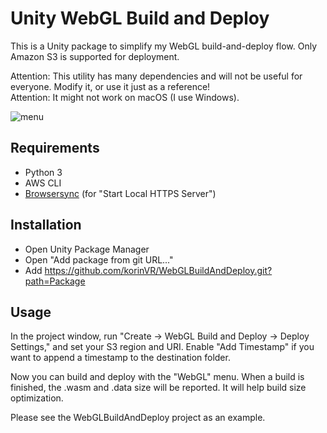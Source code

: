 # Unity WebGL Build and Deploy

This is a Unity package to simplify my WebGL build-and-deploy flow. Only Amazon S3 is supported for deployment.

Attention: This utility has many dependencies and will not be useful for everyone. Modify it, or use it just as a reference!  
Attention: It might not work on macOS (I use Windows).

![menu](https://user-images.githubusercontent.com/882466/167887860-090ed9ee-d0c6-47ac-84b4-00b5a0ff2b87.png)

## Requirements

- Python 3
- AWS CLI
- [Browsersync](https://browsersync.io/) (for "Start Local HTTPS Server")

## Installation

- Open Unity Package Manager
- Open "Add package from git URL..."
- Add https://github.com/korinVR/WebGLBuildAndDeploy.git?path=Package

## Usage

In the project window, run "Create -> WebGL Build and Deploy -> Deploy Settings," and set your S3 region and URI. Enable "Add Timestamp" if you want to append a timestamp to the destination folder.

Now you can build and deploy with the "WebGL" menu. When a build is finished, the .wasm and .data size will be reported. It will help build size optimization.

Please see the WebGLBuildAndDeploy project as an example.
